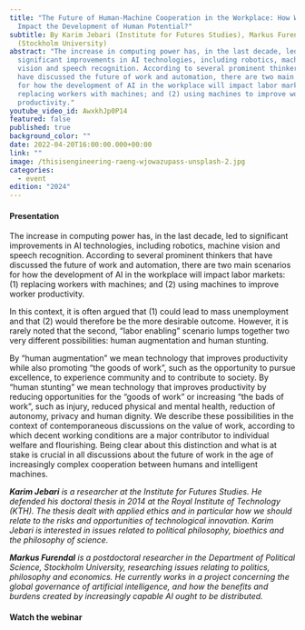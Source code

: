 ```yaml
---
title: "The Future of Human-Machine Cooperation in the Workplace: How Will AI
  Impact the Development of Human Potential?"
subtitle: By Karim Jebari (Institute for Futures Studies), Markus Furendal
  (Stockholm University)
abstract: "The increase in computing power has, in the last decade, led to
  significant improvements in AI technologies, including robotics, machine
  vision and speech recognition. According to several prominent thinkers that
  have discussed the future of work and automation, there are two main scenarios
  for how the development of AI in the workplace will impact labor markets: (1)
  replacing workers with machines; and (2) using machines to improve worker
  productivity."
youtube_video_id: AwxkhJp0P14
featured: false
published: true
background_color: ""
date: 2022-04-20T16:00:00.000+00:00
link: ""
image: /thisisengineering-raeng-wjowazupass-unsplash-2.jpg
categories:
  - event
edition: "2024"
---
```

#### Presentation

The increase in computing power has, in the last decade, led to significant improvements in AI technologies, including robotics, machine vision and speech recognition. According to several prominent thinkers that have discussed the future of work and automation, there are two main scenarios for how the development of AI in the workplace will impact labor markets: (1) replacing workers with machines; and (2) using machines to improve worker productivity.

In this context, it is often argued that (1) could lead to mass unemployment and that (2) would therefore be the more desirable outcome. However, it is rarely noted that the second, “labor enabling” scenario lumps together two very different possibilities: human augmentation and human stunting.

By “human augmentation” we mean technology that improves productivity while also promoting “the goods of work”, such as the opportunity to pursue excellence, to experience community and to contribute to society. By “human stunting” we mean technology that improves productivity by reducing opportunities for the “goods of work” or increasing “the bads of work”, such as injury, reduced physical and mental health, reduction of autonomy, privacy and human dignity. We describe these possibilities in the context of contemporaneous discussions on the value of work, according to which decent working conditions are a major contributor to individual welfare and flourishing. Being clear about this distinction and what is at stake is crucial in all discussions about the future of work in the age of increasingly complex cooperation between humans and intelligent machines.

***Karim Jebari*** *is a researcher at the Institute for Futures Studies. He defended his doctoral thesis in 2014 at the Royal Institute of Technology (KTH). The thesis dealt with applied ethics and in particular how we should relate to the risks and opportunities of technological innovation. Karim Jebari is interested in issues related to political philosophy, bioethics and the philosophy of science.*

***Markus Furendal*** *is a postdoctoral researcher in the Department of Political Science, Stockholm University, researching issues relating to politics, philosophy and economics. He currently works in a project concerning the global governance of artificial intelligence, and how the benefits and burdens created by increasingly capable AI ought to be distributed.*

#### Watch the webinar

<YoutubeEmbedded yt="AwxkhJp0P14" caption ="The Future of Human-Machine Cooperation in the Workplace"><YoutubeEmbedded>